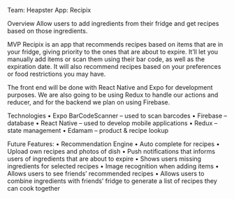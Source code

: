 Team: Heapster
App: Recipix

Overview
Allow users to add ingredients from their fridge and get recipes based on those ingredients.

MVP
Recipix is an app that recommends recipes based on items that are in your fridge, giving priority to the ones that are about to expire. It’ll let you manually add items or scan them using their bar code, as well as the expiration date.  It will also recommend recipes based on your preferences or food restrictions you may have.

The front end will be done with React Native and Expo for development purposes. We are also going to be using Redux to handle our actions and reducer,  and for the backend we plan on using Firebase.

Technologies
•	Expo BarCodeScanner – used to scan barcodes
•	Firebase – database
•	React Native – used to develop mobile applications
•	Redux – state management
•	Edamam – product & recipe lookup

Future Features:
•	Recommendation Engine
•	Auto complete for recipes
•	Upload own recipes and photos of dish
•	Push notifications that informs users of ingredients that are about to expire
•	Shows users missing ingredients for selected recipes
•	Image recognition when adding items
•	Allows users to see friends’ recommended recipes
•	Allows users to combine ingredients with friends’ fridge to generate a list of recipes they can cook together
